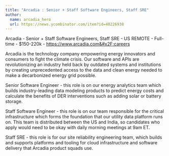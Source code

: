 ```yaml
---
title: "Arcadia : Senior + Staff Software Engineers, Staff SRE"
author:
  name: arcadia_hero
  url: https://news.ycombinator.com/item?id=40226938
---
```

Arcadia - Senior + Staff Software Engineers, Staff SRE - US REMOTE - Full-time - $150-220k - <a href="https:&#x2F;&#x2F;www.arcadia.com&#x2F;careers" rel="nofollow">https:&#x2F;&#x2F;www.arcadia.com&#x2F;careers</a>

Arcadia is the technology company empowering energy innovators and consumers to fight the climate crisis. Our software and APIs are revolutionizing an industry held back by outdated systems and institutions by creating unprecedented access to the data and clean energy needed to make a decarbonized energy grid possible.

Senior Software Engineer - this role is on our energy analytics team which builds industry-leading data modeling products to predict energy costs and calculate the benefits of DER interventions such as adding solar or battery storage.

Staff Software Engineer - this role is on our team responsible for the critical infrastructure which forms the foundation that our utility data platform runs on. This team is distributed between the US and India, so candidates who apply would need to be okay with daily morning meetings at 9am ET.

Staff SRE - this role is for our site reliability engineering team, which builds and supports platforms and tooling for cloud infrastructure and software delivery that Arcadia product squads use.
